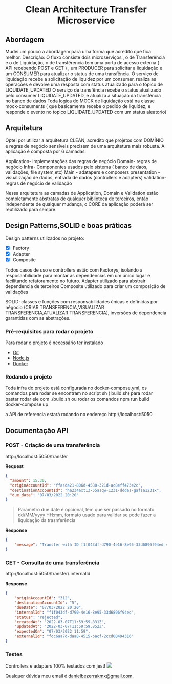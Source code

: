 <h1 align="center">Clean Architecture Transfer Microservice</h1>


## Abordagem
Mudei um pouco a abordagem para uma forma que acredito que fica melhor.
Descrição: 
O fluxo consiste dois microserviços , o de Transferência e o de Liquidação, o de transfêrencia tem uma porta de acesso externa ( API recebendo POST e GET ) , um PRODUCER para solicitar a liquidação e um CONSUMER para atualizar o status de uma transfência.
O serviço de liquidação recebe a solicitação de liquidez por um consumer, realiza as operações e devolve uma resposta com status atualizado para o tópico de LIQUIDATE_UPDATED
O serviço de transfência recebe o status atualizado pelo consumer LIQUIDATE_UPDATED, e atualiza a situação da transfência no banco de dados
Toda logica do MOCK de liquidação está na classe mock-consumer.ts ( que basicamente recebe o pedido de liquidez, e responde o evento no topico LIQUIDATE_UPDATED com um status aleatorio)


## Arquitetura
Optei por utilizar a arquitetura CLEAN, acredito que projetos com DOMÍNIO e regras de negócio sensíveis precisem de uma arquitetura mais robusta.
A aplicação é composta por 6 camadas:

Application- implementações das regras de negócio
Domain- regras de negócio
Infra- Componentes usados pelo sistema ( banco de daos, validações, file system,etc)
Main - adatapers e composers
presentation - visualização de dados, entrada de dados (controllers e adapters)
validation- regras de negócio de validação

Nessa arquitetura as camadas de Application, Domain e Validation estão completamente abstratas de qualquer biblioteca de terceiros, então independente de qualquer mudança, o CORE da aplicação poderá ser reutilizado para sempre.


## Design Patterns,SOLID e boas práticas
Design patterns utilizados no projeto:
- [x] Factory
- [x] Adapter
- [x] Composite

Todos casos de uso e controllers estão com Factorys, isolando a resposanbilidade para montar as dependencias em um único lugar e facilitando refatoramento no futuro.
Adapter utilizado para abstrair dependencia de terceiros
Composite utilizado para criar um composição de validações

SOLID:
classes e funções com responsabilidades únicas e definidas por négocio (CRIAR TRANSFERENCIA,VISUALIZAR TRANSFERENCIA,ATUALIZAR TRANSFERENCIA), inversões de dependencia garantidas com as abstrações.


### Pré-requisitos para rodar o projeto

Para rodar o projeto é necessário ter instalado

- [Git](https://git-scm.com)
- [Node.js](https://nodejs.org/en/)
- [Docker](https://www.docker.com/)


### Rodando o projeto

Toda infra do projeto está configurada no docker-compose.yml, os comandos para rodar se encontram no script sh ( build.sh) para rodar bastar rodar ele com ./build.sh
ou rodar os comandos
npm run build
docker-compose up

a API de referencia estará rodando no endereço http://localhost:5050



##  Documentação API

### POST - Criação de uma transferência
http://localhost:5050/transfer

**Request**

```json
{
  "amount": 15.30,
  "originAccountId": "ffasda21-806d-4580-321d-ac8eff473e2c",
  "destinationAccountId": "ha234axt13-55asqw-1231-dddas-gafsa1231x",
  "due_date": "07/03/2022 20:20"
}
```
> Parametro due date é opcional, tem que ser passado no formato dd/MM/yyyy HH:mm, formato usado para validar se pode fazer a liquidação da trasnferência

**Response**

```json
{
    "message": "Transfer with ID f1f043df-d790-4e16-8e95-33d6896f94ed successfuly created"
}
```


### GET - Consulta de uma transferência

http://localhost:5050/transfer/:internalId

**Response**

```json
{
    "originAccountId": "312",
    "destinationAccountId": "5",
    "dueDate": "07/03/2022 20:20",
    "internalId": "f1f043df-d790-4e16-8e95-33d6896f94ed",
    "status": "rejected",
    "createdAt": "2022-03-07T11:59:59.831Z",
    "updatedAt": "2022-03-07T11:59:59.852Z",
    "expectedOn": "07/03/2022 11:59",
    "externalId": "fdc6aa7d-daa8-4515-bacf-2ccd00494316"
}
```

### Testes
Controllers e adapters 100% testados com jest!
<img src="https://user-images.githubusercontent.com/11543191/157031251-70ec0f8b-cea2-4cda-9f18-f91ad345deb6.PNG"></img>




Qualquer dúvida meu email é danielbezerrakmx@gmail.com.

